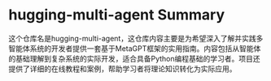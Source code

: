 # hugging-multi-agent Summary

这个仓库名是hugging-multi-agent，这仓库内容主要是为希望深入了解并实践多智能体系统的开发者提供一套基于MetaGPT框架的实用指南。内容包括从智能体的基础理解到复杂系统的实际开发，适合具备Python编程基础的学习者。项目还提供了详细的在线教程和案例，帮助学习者将理论知识转化为实际应用。